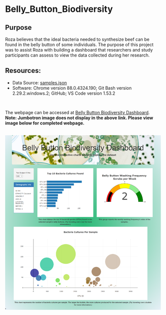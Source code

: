 # Belly_Button_Biodiversity
## Purpose
Roza believes that the ideal bacteria needed to synthesize beef can be found in the belly button of some individuals. The purpose of this project was to assist Roza with building a dashboard that researchers and study participants can assess to view the data collected during her research.

## Resources:
- Data Source: [samples.json](samples.json)
- Software: Chrome version 88.0.4324.190; Git Bash version 2.29.2.windows.2; GitHub; VS Code version 1.53.2
<br>

The webpage can be accessed at [Belly Button Biodiversity Dashboard](https://danig89.github.io/Belly_Button_Biodiversity/).
<br>
<b>Note: Jumbotron image does not display in the above link. Please view image below for completed webpage.
<br>
<br>
  
![Belly Button Biodiversity](Images/bellybutton_biod.png)
